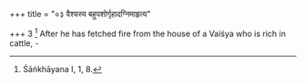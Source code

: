 +++
title = "०३ वैश्यस्य बहुपशोर्गृहादग्निमाहृत्य"

+++
3 [^3]  After he has fetched fire from the house of a Vaiśya who is rich in cattle, - 


[^3]:  Śāṅkhāyana I, 1, 8.

